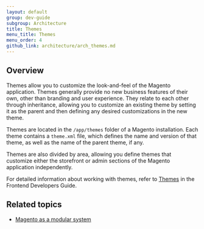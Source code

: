 ```yaml
---
layout: default
group: dev-guide
subgroup: Architecture
title: Themes
menu_title: Themes
menu_order: 4
github_link: architecture/arch_themes.md
---
```


<h2 id="m2arch-themes-overview">Overview</h2>
Themes allow you to customize the look-and-feel of the Magento application. Themes generally provide no new business features of their own, other than branding and user experience. They relate to each other through inheritance, allowing you to customize an existing theme by setting it as the parent and then defining any desired customizations in the new theme.

Themes are located in the <code>/app/themes</code> folder of a Magento installation. Each theme contains a <code>theme.xml</code> file, which defines the name and version of that theme, as well as the name of the parent theme, if any.

Themes are also divided by area, allowing you define themes that customize either the storefront or admin sections of the Magento application independently.

For detailed information about working with themes, refer to  <a href="{{ site.gdeurl }}frontend-dev-guide/themes/theme-general.html">Themes</a> in the Frontend Developers Guide.

<h2 id="m2arch-related">Related topics</h2>

* <a href="{{ site.gdeurl }}architecture/arch_asmodsys.html">Magento as a modular system</a>
<!-- Magento framework
* Magento file system
* Magento database
* Commonly used terms-->


